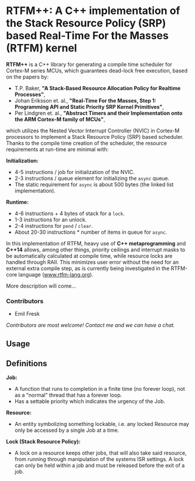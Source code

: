 # RTFM++: A C++ implementation of the Stack Resource Policy (SRP) based Real-Time For the Masses (RTFM) kernel

**RTFM++** is a C++ library for generating a compile time
scheduler for Cortex-M series MCUs, which guarantees dead-lock free execution, based on the papers by:

* T.P. Baker, **"A Stack-Based Resource Allocation Policy for Realtime Processes"**,
* Johan Eriksson et. al., **"Real-Time For the Masses, Step 1: Programming API and Static Priority SRP Kernel Primitives"**,
* Per Lindgren et. al., **"Abstract Timers and their Implementation onto the ARM Cortex-M family of MCUs"**,

which utilizes the Nested Vector Interrupt Controller (NVIC) in Cortex-M
processors to implement a Stack Resource Policy (SRP) based scheduler. Thanks
to the compile time creation of the scheduler, the resource requirements at
run-time are minimal with:

**Initialization:**

* 4-5 instructions / job for initialization of the NVIC.
* 2-3 instructions / queue element for initializing the `async` queue.
* The static requirement for `async` is about 500 bytes (the linked list implementation).

**Runtime:**

* 4-6 instructions + 4 bytes of stack for a `lock`.
* 1-3 instructions for an unlock.
* 2-4 instructions for `pend` / `clear`.
* About 20-30 instructions * number of items in queue for `async`.

In this implementation of RTFM, heavy use of **C++ metaprogramming** and **C++14** allows, among other things, priority ceilings and interrupt masks to be automatically calculated at compile time, while resource locks are handled through RAII. This minimizes user error without the need for an external extra compile step, as is currently being investigated in the RTFM-core language (www.rtfm-lang.org).

More description will come...

### Contributors

* Emil Fresk

_Contributors are most welcome! Contact me and we can have a chat._

## Usage



## Definitions
**Job:**

* A function that runs to completion in a finite time (no forever loop),
 not as a "normal" thread that has a forever loop.
* Has a settable priority which indicates the urgency of the Job.

**Resource:**

* An entity symbolizing something lockable, i.e. any locked Resource may
only be accessed by a single Job at a time.

**Lock (Stack Resource Policy):**

* A lock on a resource keeps other jobs, that will also take said resource,
from running through manipulation of the systems ISR settings. A lock can only
be held within a job and must be released before the exit of a job.
